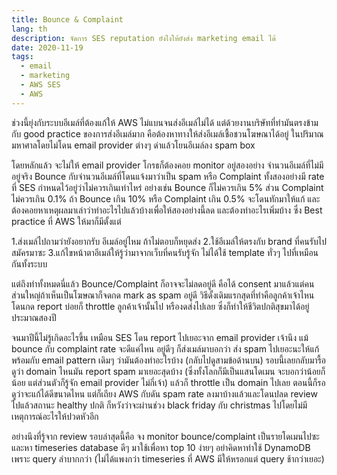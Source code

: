 ```yaml
---
title: Bounce & Complaint
lang: th
description: จัดการ SES reputation ยังไงให้ยังส่ง marketing email ได้
date: 2020-11-19
tags:
  - email
  - marketing
  - AWS SES
  - AWS
---
```


ช่วงนี้ยุ่งกับระบบอีเมล์ที่ต้องแก้ให้ AWS ไม่แบนจนส่งอีเมล์ไม่ได้ แต่ด้วยงานบริษัทที่ทำมันตรงข้ามกับ good practice ของการส่งอีเมล์มาก คือต้องหาทางให้ส่งอีเมล์เชื้อชวนโฆษณาได้อยู่ ในปริมาณมหาศาลโดยไม่โดน email provider ต่างๆ ด่าแล้วโยนอีเมล์ลง spam box

โดยหลักแล้ว จะไม่ให้ email provider โกรธก็ต้องคอย monitor อยู่สองอย่าง จำนวนอีเมล์ที่ไม่มีอยู่จริง Bounce กับจำนวนอีเมล์ที่โดนแจ้งมาว่าเป็น spam หรือ Complaint ทั้งสองอย่างมี rate ที่ SES กำหนดไว้อยู่ว่าไม่ควรเกินเท่าไหร่ อย่างเช่น Bounce ก็ไม่ควรเกิน 5% ส่วน Complaint ไม่ควรเกิน 0.1% ถ้า Bounce เกิน 10% หรือ Complaint เกิน 0.5% จะโดนทักมาให้แก้ และต้องคอยหาเหตุผลมาเล่าว่าทำอะไรไปแล้วบ้างเพื่อให้สองอย่างนี้ลด และต้องทำอะไรเพิ่มบ้าง ซึ่ง Best practice ที่ AWS ให้มาก็มีตั้งแต่

1.ส่งเมล์ไปถามว่ายังอยากรับ อีเมล์อยู่ไหม ถ้าไม่ตอบก็หยุดส่ง
2.ใช้อีเมล์ให้ตรงกับ brand ที่คนรับไปสมัครมาซะ
3.แก้ไขหน้าตาอีเมล์ให้รู้ว่ามาจากเว็บที่คนรับรู้จัก ไม่ได้ใช้ template ทั่วๆ ไปที่เหมือนกันทั้งระบบ

แต่ถึงทำทั้งหมดนี่แล้ว Bounce/Complaint ก็อาจจะไม่ลดอยู่ดี คือได้ consent มาแล้วแต่คนส่วนใหญ่ถ้าเห็นเป็นโฆษณาก็จดกด mark as spam อยู่ดี วิธีดั้งเดิมแรกสุดที่ทำคือลูกค้าเจ้าไหนโดนกด report บ่อยก็ throttle ลูกค้าเจ้านั้นไป หรืองดส่งไปเลย ซึ่งก็ทำให้ชีวิตปกติสุขมาได้อยู่ประมาณสองปี

จนมาปีนี้ไม่รู้เกิดอะไรขึ้น เหมือน SES โดน report ไปเยอะจาก email provider เจ้านึง แม้ bounce กับ complaint rate จะดีแค่ไหน อยู่ดีๆ ก็ส่งเมล์มาบอกว่า ส่ง spam ไปเยอะนะให้แก้ พร้อมกับ email pattern เดิมๆ ว่ามันต้องทำอะไรบ้าง (กลับไปดูสามข้อด้านบน) รอบนี้เลยกลับมารื้อดูว่า domain ไหนมัน report spam มาเยอะสุดบ้าง (ซึ่งทั้งโลกก็มีเป็นแสนโดเมน จะบอกว่าน้อยก็น้อย แต่ส่วนตัวก็รู้จัก email provider ไม่กี่เจ้า) แล้วก็ throttle เป็น domain ไปเลย ตอนนี้ก็รอดูว่าจะแก้ได้ดีขนาดไหน แต่ก็เถียง AWS กับดัน spam rate ลงมาบ้างแล้วและโดนปลด review ไปแล้วสถานะ healthy ปกติ ก็หวังว่าจะผ่านช่วง black friday กับ christmas ไปโดยไม่มีเหตุการณ์อะไรให้ปวดหัวอีก

อย่างนึงที่รู้จาก review รอบล่าสุดนี้คือ จง monitor bounce/complaint เป็นรายโดเมนไปซะ และหา timeseries database ดีๆ มาใช้เพื่อหา top 10 ง่ายๆ อย่าคิดหาทำใช้ DynamoDB เพราะ query ลำบากกว่า (ไม่ได้แพงกว่า timeseries ที่ AWS มีให้หรอกแต่ query ช้ากว่าเยอะ)
